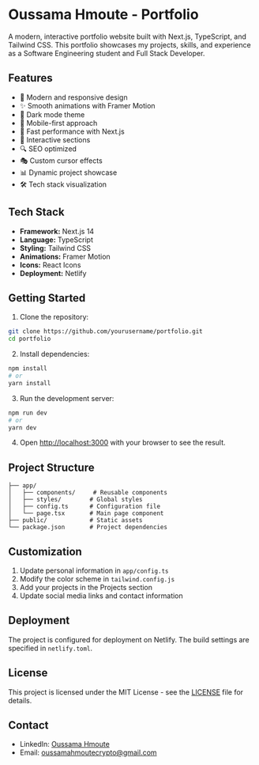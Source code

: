 # Oussama Hmoute - Portfolio

A modern, interactive portfolio website built with Next.js, TypeScript, and Tailwind CSS. This portfolio showcases my projects, skills, and experience as a Software Engineering student and Full Stack Developer.

## Features

- 🎨 Modern and responsive design
- ✨ Smooth animations with Framer Motion
- 🌙 Dark mode theme
- 📱 Mobile-first approach
- 🚀 Fast performance with Next.js
- 🎯 Interactive sections
- 🔍 SEO optimized
- 🎭 Custom cursor effects
- 📊 Dynamic project showcase
- 🛠️ Tech stack visualization

## Tech Stack

- **Framework:** Next.js 14
- **Language:** TypeScript
- **Styling:** Tailwind CSS
- **Animations:** Framer Motion
- **Icons:** React Icons
- **Deployment:** Netlify

## Getting Started

1. Clone the repository:
```bash
git clone https://github.com/yourusername/portfolio.git
cd portfolio
```

2. Install dependencies:
```bash
npm install
# or
yarn install
```

3. Run the development server:
```bash
npm run dev
# or
yarn dev
```

4. Open [http://localhost:3000](http://localhost:3000) with your browser to see the result.

## Project Structure

```
├── app/
│   ├── components/     # Reusable components
│   ├── styles/        # Global styles
│   ├── config.ts      # Configuration file
│   └── page.tsx       # Main page component
├── public/            # Static assets
└── package.json       # Project dependencies
```

## Customization

1. Update personal information in `app/config.ts`
2. Modify the color scheme in `tailwind.config.js`
3. Add your projects in the Projects section
4. Update social media links and contact information

## Deployment

The project is configured for deployment on Netlify. The build settings are specified in `netlify.toml`.

## License

This project is licensed under the MIT License - see the [LICENSE](LICENSE) file for details.

## Contact

- LinkedIn: [Oussama Hmoute](https://www.linkedin.com/in/oussama-hmoute-a8047b28a/)
- Email: oussamahmoutecrypto@gmail.com
  
